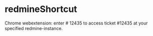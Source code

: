 # redmineShortcut
Chrome webextension: enter # 12435 to access ticket #12435 at your specified redmine-instance.
